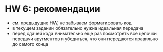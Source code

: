 # HW 6: рекомендации
  - см. предыдущие HW, не забываем форматировать код
  - в текущем задании обязательно нужна идеальная передача
  - перед сдачей кода внимательно еще раз посмотреть все цепочки передачи аругментов и убедиться, что они передаются правильно до самого конца
